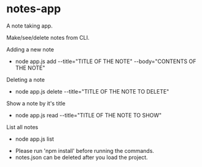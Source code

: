 # notes-app
A note taking app.

Make/see/delete notes from CLI.

Adding a new note
   - node app.js add --title="TITLE OF THE NOTE" --body="CONTENTS OF THE NOTE"
  
Deleting a note
   - node app.js delete --title="TITLE OF THE NOTE TO DELETE"
  
Show a note by it's title
   - node app.js read --title="TITLE OF THE NOTE TO SHOW"
  
List all notes
   - node app.js list
  
* Please run 'npm install' before running the commands.
* notes.json can be deleted after you load the project.
